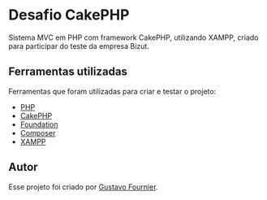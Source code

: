 # Desafio CakePHP

Sistema MVC em PHP com framework CakePHP, utilizando XAMPP, criado para participar do teste da empresa Bizut.

## Ferramentas utilizadas
Ferramentas que foram utilizadas para criar e testar o projeto:

- [PHP](http://php.net/)
- [CakePHP](https://github.com/cakephp/cakephp)
- [Foundation](https://github.com/zurb/foundation-sites)
- [Composer](https://github.com/composer/composer)
- [XAMPP](https://www.apachefriends.org/pt_br/index.html)

## Autor

Esse projeto foi criado por [Gustavo Fournier](https://github.com/gustavofournier).
